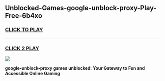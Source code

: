 
## Unblocked-Games-google-unblock-proxy-Play-Free-6b4xo
<h3>
<a href="https://premium76.site?title=google-unblock-proxy&ref=21A">CLICK TO PLAY</a></h3>
<hr>

<h3>
<a href="https://premium76.site?title=google-unblock-proxy&ref=21A">CLICK 2 PLAY</a>
  
</h3>

<a href="https://premium76.site?title=google-unblock-proxy&ref=21A"><img src="https://clearcache.store/games.png"></a>


**google-unblock-proxy games unblocked: Your Gateway to Fun and Accessible Online Gaming**
